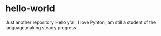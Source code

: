 # hello-world
Just another repository
Hello y'all,
I love Pyhton, am still a student of the language,making steady progress
